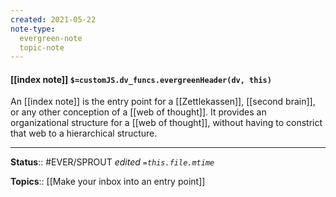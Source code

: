 ```yaml
---
created: 2021-05-22
note-type: 
  evergreen-note
  topic-note
---
```


#### [[index note]] `$=customJS.dv_funcs.evergreenHeader(dv, this)`

An [[index note]] is the entry point for a [[Zettlekassen]], [[second brain]], or any other conception of a [[web of thought]]. It provides an organizational structure for a [[web of thought]], without having to constrict that web to a hierarchical structure.


---

**Status**:: #EVER/SPROUT 
*edited `=this.file.mtime`*

**Topics**:: [[Make your inbox into an entry point]]

